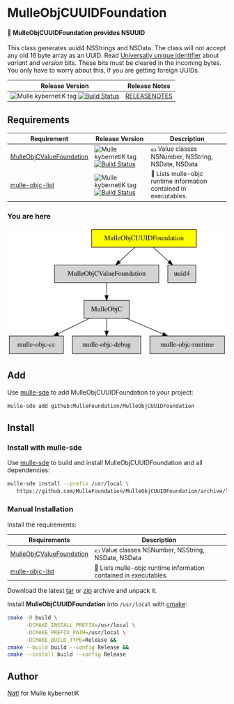 # MulleObjCUUIDFoundation

#### 🛂 MulleObjCUUIDFoundation provides NSUUID

This class generates uuid4 NSStrings and NSData. The class will not accept
any old 16 byte array as an UUID. Read [Universally unique identifier](https://en.wikipedia.org/wiki/Universally_unique_identifier)
about *variant* and *version* bits. These bits must be cleared in the incoming
bytes. You only have to worry about this, if you are getting foreign UUIDs.



| Release Version                                       | Release Notes
|-------------------------------------------------------|--------------
| ![Mulle kybernetiK tag](https://img.shields.io/github/tag/MulleFoundation/MulleObjCUUIDFoundation.svg?branch=release) [![Build Status](https://github.com/MulleFoundation/MulleObjCUUIDFoundation/workflows/CI/badge.svg?branch=release)](//github.com/MulleFoundation/MulleObjCUUIDFoundation/actions) | [RELEASENOTES](RELEASENOTES.md) |






## Requirements

|   Requirement         | Release Version  | Description
|-----------------------|------------------|---------------
| [MulleObjCValueFoundation](https://github.com/MulleFoundation/MulleObjCValueFoundation) | ![Mulle kybernetiK tag](https://img.shields.io/github/tag/MulleFoundation/MulleObjCValueFoundation.svg) [![Build Status](https://github.com/MulleFoundation/MulleObjCValueFoundation/workflows/CI/badge.svg?branch=release)](https://github.com/MulleFoundation/MulleObjCValueFoundation/actions/workflows/mulle-sde-ci.yml) | 💶 Value classes NSNumber, NSString, NSDate, NSData
| [mulle-objc-list](https://github.com/mulle-objc/mulle-objc-list) | ![Mulle kybernetiK tag](https://img.shields.io/github/tag/mulle-objc/mulle-objc-list.svg) [![Build Status](https://github.com/mulle-objc/mulle-objc-list/workflows/CI/badge.svg?branch=release)](https://github.com/mulle-objc/mulle-objc-list/actions/workflows/mulle-sde-ci.yml) | 📒 Lists mulle-objc runtime information contained in executables.

### You are here

![Overview](overview.dot.svg)

## Add

Use [mulle-sde](//github.com/mulle-sde) to add MulleObjCUUIDFoundation to your project:

``` sh
mulle-sde add github:MulleFoundation/MulleObjCUUIDFoundation
```

## Install

### Install with mulle-sde

Use [mulle-sde](//github.com/mulle-sde) to build and install MulleObjCUUIDFoundation and all dependencies:

``` sh
mulle-sde install --prefix /usr/local \
   https://github.com/MulleFoundation/MulleObjCUUIDFoundation/archive/latest.tar.gz
```

### Manual Installation

Install the requirements:

| Requirements                                 | Description
|----------------------------------------------|-----------------------
| [MulleObjCValueFoundation](https://github.com/MulleFoundation/MulleObjCValueFoundation)             | 💶 Value classes NSNumber, NSString, NSDate, NSData
| [mulle-objc-list](https://github.com/mulle-objc/mulle-objc-list)             | 📒 Lists mulle-objc runtime information contained in executables.

Download the latest [tar](https://github.com/MulleFoundation/MulleObjCUUIDFoundation/archive/refs/tags/latest.tar.gz) or [zip](https://github.com/MulleFoundation/MulleObjCUUIDFoundation/archive/refs/tags/latest.zip) archive and unpack it.

Install **MulleObjCUUIDFoundation** into `/usr/local` with [cmake](https://cmake.org):

``` sh
cmake -B build \
      -DCMAKE_INSTALL_PREFIX=/usr/local \
      -DCMAKE_PREFIX_PATH=/usr/local \
      -DCMAKE_BUILD_TYPE=Release &&
cmake --build build --config Release &&
cmake --install build --config Release
```

## Author

[Nat!](https://mulle-kybernetik.com/weblog) for Mulle kybernetiK  


